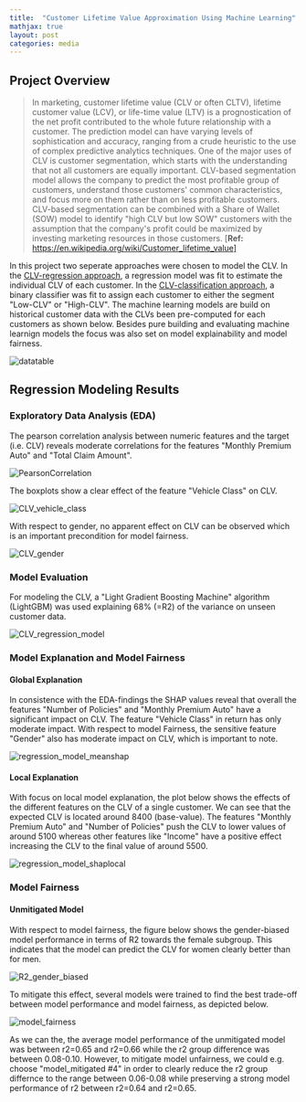 ```yaml
---
title:  "Customer Lifetime Value Approximation Using Machine Learning"
mathjax: true
layout: post
categories: media
---
```



## Project Overview
>In marketing, customer lifetime value (CLV or often CLTV), lifetime customer value (LCV), or life-time value (LTV) is a prognostication of the net profit contributed to the whole future relationship with a customer. The prediction model can have varying levels of sophistication and accuracy, ranging from a crude heuristic to the use of complex predictive analytics techniques. One of the major uses of CLV is customer segmentation, which starts with the understanding that not all customers are equally important. CLV-based segmentation model allows the company to predict the most profitable group of customers, understand those customers' common characteristics, and focus more on them rather than on less profitable customers. CLV-based segmentation can be combined with a Share of Wallet (SOW) model to identify "high CLV but low SOW" customers with the assumption that the company's profit could be maximized by investing marketing resources in those customers. 
[**Ref:** https://en.wikipedia.org/wiki/Customer_lifetime_value]

In this project two seperate approaches were chosen to model the CLV. In the [CLV-regression approach](https://github.com/Sebastian1981/CustomerAnalytics_CLV/blob/main/CustomerLifetimeValue_Regression.ipynb), a regression model was fit to estimate the individual CLV of each customer. In the [CLV-classification approach](https://github.com/Sebastian1981/CustomerAnalytics_CLV/blob/main/CustomerLifetimeValue_Multiclass.ipynb), a binary classifier was fit to assign each customer to either the segment "Low-CLV" or "High-CLV". The machine learning models are build on historical customer data with the CLVs been pre-computed for each customers as shown below. Besides pure building and evaluating machine learnign models the focus was also set on model explainability and model fairness.

![datatable](https://user-images.githubusercontent.com/21213464/162038886-6a9c3d54-3a86-4b75-97a8-5086bfa248e6.jpg)



## Regression Modeling Results
### Exploratory Data Analysis (EDA)
The pearson correlation analysis between numeric features and the target (i.e. CLV) reveals moderate correlations for the features "Monthly Premium Auto" and "Total Claim Amount".

![PearsonCorrelation](https://user-images.githubusercontent.com/21213464/162038940-d67733dd-cb81-433e-a84e-283a8a5bd251.jpg)

The boxplots show a clear effect of the feature "Vehicle Class" on CLV.

![CLV_vehicle_class](https://user-images.githubusercontent.com/21213464/162039012-34c0ecdc-28c8-431a-ba5a-f5f4ad6d6488.jpg)

With respect to gender, no apparent effect on CLV can be observed which is an important precondition for model fairness.

![CLV_gender](https://user-images.githubusercontent.com/21213464/162006161-2ecb957d-bc22-45e4-8802-aef6b1db0d71.jpg)


### Model Evaluation
For modeling the CLV, a "Light Gradient Boosting Machine" algorithm (LightGBM) was used explaining 68% (=R2) of the variance on unseen customer data.

![CLV_regression_model](https://user-images.githubusercontent.com/21213464/162039110-b39b3007-e4c1-45cf-b9c4-64b4a9d43af2.jpg)

### Model Explanation and Model Fairness 
#### Global Explanation
In consistence with the EDA-findings the SHAP values reveal that overall the features "Number of Policies" and "Monthly Premium Auto" have a significant impact on CLV. The feature "Vehicle Class" in return has only moderate impact. With respect to model Fairness, the sensitive feature "Gender" also has moderate impact on CLV, which is important to note. 

![regression_model_meanshap](https://user-images.githubusercontent.com/21213464/162039215-5eccbc03-4207-4cab-ae6a-e559bee784c7.jpg)

#### Local Explanation
With focus on local model explanation, the plot below shows the effects of the different features on the CLV of a single customer. We can see that the expected CLV is located around 8400 (base-value). The features "Monthly Premium Auto" and "Number of Policies" push the CLV to lower values of around 5100 whereas other features like "Income" have a positive effect increasing the CLV to the final value of around 5500.  

![regression_model_shaplocal](https://user-images.githubusercontent.com/21213464/162039242-0fa0f761-ae20-46d3-88a2-47e51f68adc3.jpg)


### Model Fairness
#### Unmitigated Model
With respect to model fairness, the figure below shows the gender-biased model performance in terms of R2 towards the female subgroup. This indicates that the model can predict the CLV for women clearly better than for men. 

![R2_gender_biased](https://user-images.githubusercontent.com/21213464/162387921-a631a8f2-e605-4f48-ab32-078867b98fb9.png)

To mitigate this effect, several models were trained to find the best trade-off between model performance and model fairness, as depicted below.

![model_fairness](https://user-images.githubusercontent.com/21213464/162388089-5449eebe-1ca1-4291-a78d-c9b43035491e.png)

As we can the, the average model performance of the unmitigated model was between r2=0.65 and r2=0.66 while the r2 group difference was between 0.08-0.10. However, to mitigate model unfairness, we could e.g. choose "model_mitigated #4" in order to clearly reduce the r2 group differnce to the range between 0.06-0.08 while preserving a strong model performance of r2 between r2=0.64 and r2=0.65.

